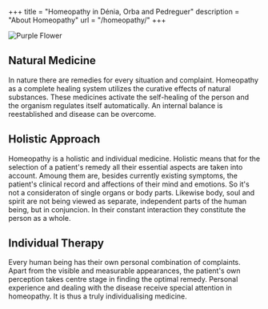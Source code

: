 +++
title = "Homeopathy in Dénia, Orba and Pedreguer"
description = "About Homeopathy"
url = "/homeopathy/"
+++

![Purple Flower](/images/purple_flower.jpg)

## Natural Medicine

In nature there are remedies for every situation and complaint. Homeopathy as a complete healing system utilizes the curative effects of natural substances. These medicines activate the self-healing of the person and the organism regulates itself automatically. An internal balance is reestablished and disease can be overcome.

## Holistic Approach

Homeopathy is a holistic and individual medicine. Holistic means that for the selection of a patient's remedy all their essential aspects are taken into account. Amoung them are, besides currently existing symptoms, the patient's clinical record and affections of their mind and emotions. So it's not a consideraton of single organs or body parts. Likewise body, soul and spirit are not being viewed as separate, independent parts of the human being, but in conjuncion. In their constant interaction they constitute the person as a whole.

## Individual Therapy

Every human being has their own personal combination of complaints. Apart from the visible and measurable appearances, the patient's own perception takes centre stage in finding the optimal remedy. Personal experience and dealing with the disease receive special attention in homeopathy. It is thus a truly individualising medicine.

